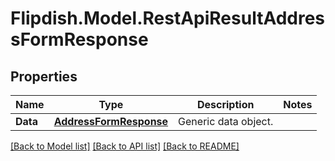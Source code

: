 # Flipdish.Model.RestApiResultAddressFormResponse
## Properties

Name | Type | Description | Notes
------------ | ------------- | ------------- | -------------
**Data** | [**AddressFormResponse**](AddressFormResponse.md) | Generic data object. | 

[[Back to Model list]](../README.md#documentation-for-models) [[Back to API list]](../README.md#documentation-for-api-endpoints) [[Back to README]](../README.md)

